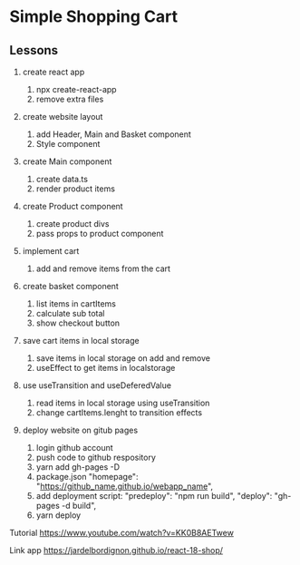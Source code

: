 # Simple Shopping Cart

## Lessons

1. create react app
    1. npx create-react-app
    2. remove extra files

2. create website layout
    1. add Header, Main and Basket component
    2. Style component

3. create Main component
    1. create data.ts
    2. render product items

4. create Product component
    1. create product divs
    2. pass props to product component

5. implement cart
    1. add and remove items from the cart

6. create basket component
    1. list items in cartItems
    2. calculate sub total
    3. show checkout button

7. save cart items in local storage
    1. save items in local storage on add and remove
    2. useEffect to get items in localstorage

8. use useTransition and useDeferedValue
    1. read items in local storage using useTransition
    2. change cartItems.lenght to transition effects

9. deploy website on gitub pages
    1. login github account
    2. push code to github respository
    3. yarn add gh-pages -D
    4. package.json "homepage": "https://github_name.github.io/webapp_name",
    5. add deployment script: "predeploy": "npm run build", "deploy": "gh-pages -d build",
    6. yarn deploy

Tutorial https://www.youtube.com/watch?v=KK0B8AETwew

Link app https://jardelbordignon.github.io/react-18-shop/
